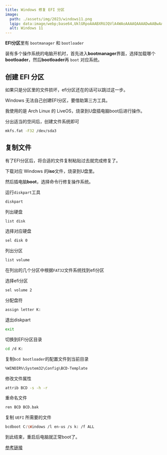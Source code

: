 ```yaml
---
title: Windows 修复 EFI 分区 
image:
  path: ./assets/img/2023/windows11.png
  lqip: data:image/webp;base64,UklGRpoAAABXRUJQVlA4WAoAAAAQAAAADwAABwAAQUxQSDIAAAARL0AmbZurmr57yyIiqE8oiG0bejIYEQTgqiDA9vqnsUSI6H+oAERp2HZ65qP/VIAWAFZQOCBCAAAA8AEAnQEqEAAIAAVAfCWkAALp8sF8rgRgAP7o9FDvMCkMde9PK7euH5M1m6VWoDXf2FkP3BqV0ZYbO6NA/VFIAAAA
  alt: Windows 11
---
```


**EFI分区**里有 `bootmanager` 和 `bootloader`

装有多个操作系统的电脑开机时，首先进入**bootmanager**界面，选择加载哪个**bootloader**，然后**bootloader**再 `boot` 对应系统。

## 创建 EFI 分区

如果只是分区里的文件损坏，efi分区还在的话可以跳过这一步。

Windows 无法自己创建EFI分区，要借助第三方工具。

我使用的是 Arch Linux 的 LiveOS，烧录到U盘插电脑boot后进行操作。

分出适当的空间后，创建文件系统即可

```bash
mkfs.fat -F32 /dev/sda3
```

## 复制文件

有了EFI分区后，将合适的文件复制粘贴过去就完成修复了。

下载对应 Windows 的**iso**文件，烧录到U盘里。

然后插电脑**boot**，选择命令行修复操作系统。

运行`diskpart`工具

```bash
diskpart
```

列出硬盘

```bash
list disk
```

选择对应硬盘

```bash
sel disk 0
```

列出分区

```bash
list volume
```

在列出的几个分区中根据`FAT32`文件系统找到efi分区

选择efi分区

```bash
sel volume 2
```

分配盘符

```bash
assign letter K:
```

退出diskpart

```bash
exit
```

切换到EFI分区目录

```bash
cd /d K:
```

复制`bcd bootloader`的配置文件到当前目录

```bash
%WINDIR%\System32\Config\BCD-Template
```

修改文件属性

```bash
attrib BCD -s -h -r
```

重命名文件

```bash
ren BCD BCD.bak
```

复制 `UEFI` 所需要的文件

```bash
bcdboot C:\Windows /l en-us /s k: /f ALL
```

到此结束，重启后电脑就正常boot了。

[参考链接](https://woshub.com/how-to-repair-uefi-bootloader-in-windows-8/)
